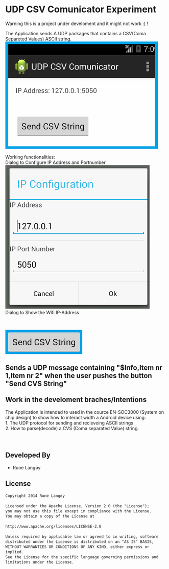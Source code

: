UDP CSV Comunicator Experiment
===============================
Warning this is a project under develoment and it might not work :) !

The Application sends A UDP packages that contains a CSV(Coma Separeted Values) ASCII string. <br>
![alt tag](https://raw.githubusercontent.com/rlangoy/IFIVUDPCSVComunicatorExperiment/AlphaDev/doc/Images/MainActivity.PNG)

Working functionalities:<br>
    Dialog to Configure IP Address and Portnumber<br>
    ![alt tag](https://raw.githubusercontent.com/rlangoy/IFIVUDPCSVComunicatorExperiment/AlphaDev/doc/Images/IPAddressDialog.PNG)
<br>
Dialog to Show the Wifi IP-Address<br>
<br>

![alt tag](https://raw.githubusercontent.com/rlangoy/IFIVUDPCSVComunicatorExperiment/AlphaDev/doc/Images/SendButton.PNG)
<br>
<br>
Sends a UDP message containing "$Info,Item nr 1,Item nr 2" when the user pushes the button "Send CVS String"<br>
<br>
Work in the develoment braches/Intentions
--------------------------
The Application is intended to used in the cource EN-SOC3000 (System on chip design) to show how to interact
 width a Android device using:<br>
     1. The UDP protocol for sending and recieveing ASCII strings<br>
     2. How to parse(decode) a CVS (Coma separated Value) string.<br>
     <br>
     <br>

Developed By
------------
* Rune Langøy

License
-------

    Copyright 2014 Rune Langøy

    Licensed under the Apache License, Version 2.0 (the "License");
    you may not use this file except in compliance with the License.
    You may obtain a copy of the License at

    http://www.apache.org/licenses/LICENSE-2.0

    Unless required by applicable law or agreed to in writing, software
    distributed under the License is distributed on an "AS IS" BASIS,
    WITHOUT WARRANTIES OR CONDITIONS OF ANY KIND, either express or implied.
    See the License for the specific language governing permissions and
    limitations under the License.
